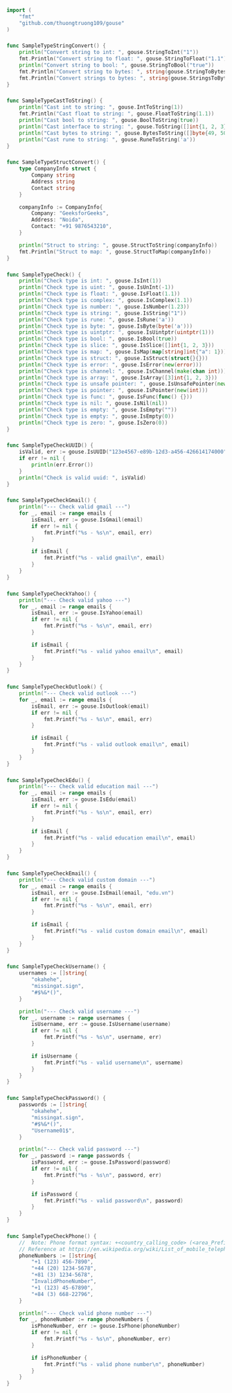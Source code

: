 
# <Badge style='font-size: 1.8rem; text-shadow: 1px 1px 2px rgba(0, 0, 0, 0.3); padding: 0.25rem 0.75rem 0.25rem 0;' type='info' text='🔖 Type' />


```go
import (
	"fmt"
	"github.com/thuongtruong109/gouse"
)
```

### <Badge style='font-size: 1.1rem;' type='tip' text='1. sample type string convert' />



```go
func SampleTypeStringConvert() {
	println("Convert string to int: ", gouse.StringToInt("1"))
	fmt.Println("Convert string to float: ", gouse.StringToFloat("1.1"))
	println("Convert string to bool: ", gouse.StringToBool("true"))
	fmt.Println("Convert string to bytes: ", string(gouse.StringToBytes("1")), "->", gouse.StringToBytes("1"))
	fmt.Println("Convert strings to bytes: ", string(gouse.StringsToBytes([]string{"1", "2", "3"})), "->", gouse.StringsToBytes([]string{"1", "2", "3"}))
}
```

### <Badge style='font-size: 1.1rem;' type='tip' text='2. sample type cast to string' />



```go
func SampleTypeCastToString() {
	println("Cast int to string: ", gouse.IntToString(1))
	fmt.Println("Cast float to string: ", gouse.FloatToString(1.1))
	println("Cast bool to string: ", gouse.BoolToString(true))
	println("Cast interface to string: ", gouse.ToString([]int{1, 2, 3}))
	println("Cast bytes to string: ", gouse.BytesToString([]byte{49, 50, 51}))
	println("Cast rune to string: ", gouse.RuneToString('a'))
}
```

### <Badge style='font-size: 1.1rem;' type='tip' text='3. sample type struct convert' />



```go
func SampleTypeStructConvert() {
	type CompanyInfo struct {
		Company string
		Address string
		Contact string
	}

	companyInfo := CompanyInfo{
		Company: "GeeksforGeeks",
		Address: "Noida",
		Contact: "+91 9876543210",
	}

	println("Struct to string: ", gouse.StructToString(companyInfo))
	fmt.Println("Struct to map: ", gouse.StructToMap(companyInfo))
}
```

### <Badge style='font-size: 1.1rem;' type='tip' text='4. sample type check' />



```go
func SampleTypeCheck() {
	println("Check type is int: ", gouse.IsInt(1))
	println("Check type is uint: ", gouse.IsUnInt(-1))
	println("Check type is float: ", gouse.IsFloat(1.1))
	println("Check type is complex: ", gouse.IsComplex(1.1))
	println("Check type is number: ", gouse.IsNumber(1.23))
	println("Check type is string: ", gouse.IsString("1"))
	println("Check type is rune: ", gouse.IsRune('a'))
	println("Check type is byte: ", gouse.IsByte(byte('a')))
	println("Check type is uintptr: ", gouse.IsUintptr(uintptr(1)))
	println("Check type is bool: ", gouse.IsBool(true))
	println("Check type is slice: ", gouse.IsSlice([]int{1, 2, 3}))
	println("Check type is map: ", gouse.IsMap(map[string]int{"a": 1}))
	println("Check type is struct: ", gouse.IsStruct(struct{}{}))
	println("Check type is error: ", gouse.IsError(new(error)))
	println("Check type is channel: ", gouse.IsChannel(make(chan int)))
	println("Check type is array: ", gouse.IsArray([3]int{1, 2, 3}))
	println("Check type is unsafe pointer: ", gouse.IsUnsafePointer(new(*int)))
	println("Check type is pointer: ", gouse.IsPointer(new(int)))
	println("Check type is func: ", gouse.IsFunc(func() {}))
	println("Check type is nil: ", gouse.IsNil(nil))
	println("Check type is empty: ", gouse.IsEmpty(""))
	println("Check type is empty: ", gouse.IsEmpty(0))
	println("Check type is zero: ", gouse.IsZero(0))
}
```

### <Badge style='font-size: 1.1rem;' type='tip' text='5. sample type check u u i d' />



```go
func SampleTypeCheckUUID() {
	isValid, err := gouse.IsUUID("123e4567-e89b-12d3-a456-426614174000")
	if err != nil {
		println(err.Error())
	}
	println("Check is valid uuid: ", isValid)
}
```

### <Badge style='font-size: 1.1rem;' type='tip' text='6. sample type check gmail' />



```go
func SampleTypeCheckGmail() {
	println("--- Check valid gmail ---")
	for _, email := range emails {
		isEmail, err := gouse.IsGmail(email)
		if err != nil {
			fmt.Printf("%s - %s\n", email, err)
		}

		if isEmail {
			fmt.Printf("%s - valid gmail\n", email)
		}
	}
}
```

### <Badge style='font-size: 1.1rem;' type='tip' text='7. sample type check yahoo' />



```go
func SampleTypeCheckYahoo() {
	println("--- Check valid yahoo ---")
	for _, email := range emails {
		isEmail, err := gouse.IsYahoo(email)
		if err != nil {
			fmt.Printf("%s - %s\n", email, err)
		}

		if isEmail {
			fmt.Printf("%s - valid yahoo email\n", email)
		}
	}
}
```

### <Badge style='font-size: 1.1rem;' type='tip' text='8. sample type check outlook' />



```go
func SampleTypeCheckOutlook() {
	println("--- Check valid outlook ---")
	for _, email := range emails {
		isEmail, err := gouse.IsOutlook(email)
		if err != nil {
			fmt.Printf("%s - %s\n", email, err)
		}

		if isEmail {
			fmt.Printf("%s - valid outlook email\n", email)
		}
	}
}
```

### <Badge style='font-size: 1.1rem;' type='tip' text='9. sample type check edu' />



```go
func SampleTypeCheckEdu() {
	println("--- Check valid education mail ---")
	for _, email := range emails {
		isEmail, err := gouse.IsEdu(email)
		if err != nil {
			fmt.Printf("%s - %s\n", email, err)
		}

		if isEmail {
			fmt.Printf("%s - valid education email\n", email)
		}
	}
}
```

### <Badge style='font-size: 1.1rem;' type='tip' text='10. sample type check email' />



```go
func SampleTypeCheckEmail() {
	println("--- Check valid custom domain ---")
	for _, email := range emails {
		isEmail, err := gouse.IsEmail(email, "edu.vn")
		if err != nil {
			fmt.Printf("%s - %s\n", email, err)
		}

		if isEmail {
			fmt.Printf("%s - valid custom domain email\n", email)
		}
	}
}
```

### <Badge style='font-size: 1.1rem;' type='tip' text='11. sample type check username' />



```go
func SampleTypeCheckUsername() {
	usernames := []string{
		"okahehe",
		"missingat.sign",
		"#$%&*()",
	}

	println("--- Check valid username ---")
	for _, username := range usernames {
		isUsername, err := gouse.IsUsername(username)
		if err != nil {
			fmt.Printf("%s - %s\n", username, err)
		}

		if isUsername {
			fmt.Printf("%s - valid username\n", username)
		}
	}
}
```

### <Badge style='font-size: 1.1rem;' type='tip' text='12. sample type check password' />



```go
func SampleTypeCheckPassword() {
	passwords := []string{
		"okahehe",
		"missingat.sign",
		"#$%&*()",
		"Username01$",
	}

	println("--- Check valid password ---")
	for _, password := range passwords {
		isPassword, err := gouse.IsPassword(password)
		if err != nil {
			fmt.Printf("%s - %s\n", password, err)
		}

		if isPassword {
			fmt.Printf("%s - valid password\n", password)
		}
	}
}
```

### <Badge style='font-size: 1.1rem;' type='tip' text='13. sample type check phone' />



```go
func SampleTypeCheckPhone() {
	//  Note: Phone format syntax: +<country_calling_code> (<area_Prefix_mobile_code>) <phone_number>
	// Reference at https://en.wikipedia.org/wiki/List_of_mobile_telephone_prefixes_by_country#:~:text=Property%20Value%20%20Country%20or%20unrecognized%20territory%20,73%20%20%20Etisalat%20%20%20www.etisalat.af%20
	phoneNumbers := []string{
		"+1 (123) 456-7890",
		"+44 (20) 1234-5678",
		"+81 (3) 1234-5678",
		"InvalidPhoneNumber",
		"+1 (123) 45-67890",
		"+84 (3) 668-22796",
	}

	println("--- Check valid phone number ---")
	for _, phoneNumber := range phoneNumbers {
		isPhoneNumber, err := gouse.IsPhone(phoneNumber)
		if err != nil {
			fmt.Printf("%s - %s\n", phoneNumber, err)
		}

		if isPhoneNumber {
			fmt.Printf("%s - valid phone number\n", phoneNumber)
		}
	}
}
```
